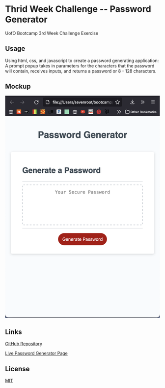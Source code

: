 # Thrid Week Challenge -- Password Generator

UofO Bootcamp 3rd Week Challenge Exercise

## Usage

Using html, css, and javascript to create a password generating application: A prompt popup takes in parameters for the characters that the password will contain, receives inputs, and returns a password or 8 - 128 characters.

## Mockup
![Screenshot of Password Generator Application](Assests/PassewordAppMock.png)

## Links
 
 <a href="https://github.com/SevenRooT/03_Challenge_PassWordGenerator" target="_blank">GitHub Repository</a>

 <a href="https://sevenroot.github.io/03_Challenge_PassWordGenerator/" target="_blank">Live Password Generator Page</a>

## License

[MIT](https://choosealicense.com/licenses/mit/)




















